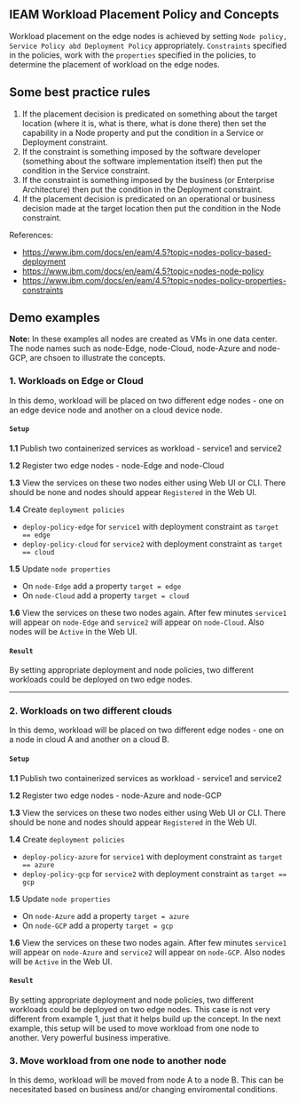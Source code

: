 ## IEAM Workload Placement Policy and Concepts

Workload placement on the edge nodes is achieved by setting `Node policy, Service Policy abd Deployment Policy` appropriately. 
`Constraints` specified in the policies, work with the `properties` specified in the policies, to determine the placement of workload on the edge nodes.

## Some best practice rules

1. If the placement decision is predicated on something about the target location (where it is, what is there, what is done there) then set the capability in a Node property and put the condition in a Service or Deployment constraint.
2. If the constraint is something imposed by the software developer (something about the software implementation itself) then put the condition in the Service constraint.
3. If the constraint is something imposed by the business (or Enterprise Architecture) then put the condition in the Deployment constraint.
4. If the placement decision is predicated on an operational or business decision made at the target location then put the condition in the Node constraint.

References: 
- https://www.ibm.com/docs/en/eam/4.5?topic=nodes-policy-based-deployment
- https://www.ibm.com/docs/en/eam/4.5?topic=nodes-node-policy
- https://www.ibm.com/docs/en/eam/4.5?topic=nodes-policy-properties-constraints

## Demo examples
**Note:** In these examples all nodes are created as VMs in one data center. The node names such as node-Edge, node-Cloud, node-Azure and node-GCP, are chsoen to illustrate the concepts.  

### 1. Workloads on Edge or Cloud 
In this demo, workload will be placed on two different edge nodes - one on an edge device node and another on a cloud device node.

#### `Setup`

**1.1** Publish two containerized services as workload - service1 and service2

**1.2** Register two edge nodes - node-Edge and node-Cloud

**1.3** View the services on these two nodes either using Web UI or CLI. There should be none and nodes should appear `Registered` in the Web UI. 

**1.4** Create `deployment policies`
  - `deploy-policy-edge` for `service1` with deployment constraint as `target == edge`
  - `deploy-policy-cloud` for `service2` with deployment constraint as `target == cloud`

**1.5** Update `node properties`
  - On `node-Edge` add a property `target = edge`
  - On `node-Cloud` add a property `target = cloud`

**1.6** View the services on these two nodes again. After few minutes `service1` will appear on `node-Edge` and `service2` will appear on `node-Cloud`. Also  nodes will be `Active` in the Web UI. 

#### `Result`
By setting appropriate deployment and node policies, two different workloads could be deployed on two edge nodes. 

--------

### 2. Workloads on two different clouds 
In this demo, workload will be placed on two different edge nodes - one on a node in cloud A and another on a cloud B.

#### `Setup`

**1.1** Publish two containerized services as workload - service1 and service2

**1.2** Register two edge nodes - node-Azure and node-GCP

**1.3** View the services on these two nodes either using Web UI or CLI. There should be none and nodes should appear `Registered` in the Web UI. 

**1.4** Create `deployment policies`
  - `deploy-policy-azure` for `service1` with deployment constraint as `target == azure`
  - `deploy-policy-gcp` for `service2` with deployment constraint as `target == gcp`

**1.5** Update `node properties`
  - On `node-Azure` add a property `target = azure`
  - On `node-GCP` add a property `target = gcp`

**1.6** View the services on these two nodes again. After few minutes `service1` will appear on `node-Azure` and `service2` will appear on `node-GCP`. Also  nodes will be `Active` in the Web UI. 

#### `Result`
By setting appropriate deployment and node policies, two different workloads could be deployed on two edge nodes. This case is not very different from example 1, just that it helps build up the concept. In the next example, this setup will be used to move workload from one node to another. Very powerful business imperative.

### 3. Move workload from one node to another node 
In this demo, workload will be moved from node A to a node B. This can be necesitated based on business and/or changing enviromental conditions.


